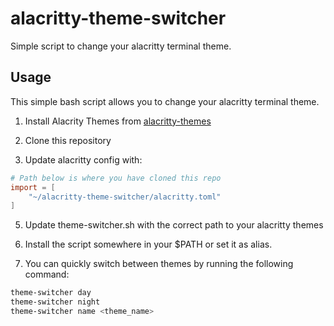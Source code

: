 # alacritty-theme-switcher

Simple script to change your alacritty terminal theme.

## Usage

This simple bash script allows you to change your alacritty terminal theme. 

1. Install Alacrity Themes from [alacritty-themes](https://github.com/alacritty/alacritty-theme)
2. Clone this repository

3. Update alacritty config with:
```toml
# Path below is where you have cloned this repo 
import = [
    "~/alacritty-theme-switcher/alacritty.toml"
]
```
5. Update theme-switcher.sh with the correct path to your alacritty themes

6. Install the script somewhere in your $PATH or set it as alias. 


6. You can quickly switch between themes by running the following command:
```bash
theme-switcher day 
theme-switcher night
theme-switcher name <theme_name>
```
